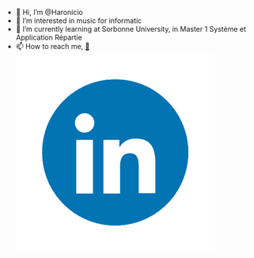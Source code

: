 - 👋 Hi, I’m @Haronicio
- 👀 I’m interested in music for informatic
- 🌱 I’m currently learning at Sorbonne University, in Master 1 Système et Application Répartie
- 📫 How to reach me, 
                      [💌](mailto:haron.dauvet@live.com) [<img src="https://github.com/Haronicio/Haronicio/blob/main/assets/372102050_LINKEDIN_ICON_TRANSPARENT_400.gif"/>](https://www.linkedin.com/in/haron-dauvet-diakhate-ba29211bb/)

<!---
Haronicio/Haronicio is a ✨ special ✨ repository because its `README.md` (this file) appears on your GitHub profile.
You can click the Preview link to take a look at your changes.
--->
